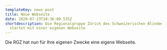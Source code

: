 ```yaml
---
templateKey: news-post
title: Neue Webseite
date: 2020-07-23T10:36:00.535Z
shortdescription: Die Regionalgruppe Zürich des Schweizerischen Blindenbunds
  startet mit einer eigenen Webseite
---
```

Die RGZ hat nun für Ihre eigenen Zwecke eine eigene Webseite.